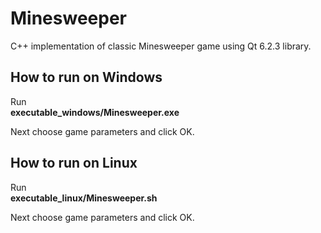 # Minesweeper
C++ implementation of classic Minesweeper game using Qt 6.2.3 library.

## How to run on Windows
Run\
**executable_windows/Minesweeper.exe**

Next choose game parameters and click OK.

## How to run on Linux
Run\
**executable_linux/Minesweeper.sh**

Next choose game parameters and click OK.
